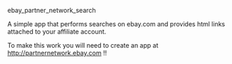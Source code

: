 ebay_partner_network_search

A simple app that performs searches on ebay.com and provides html links attached to your affiliate account.

To make this work you will need to create an app at http://partnernetwork.ebay.com !!
